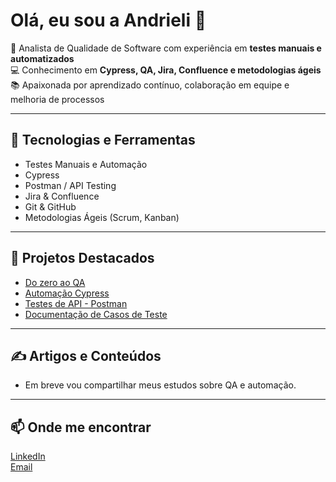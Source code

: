 # Olá, eu sou a Andrieli 👋

🎯 Analista de Qualidade de Software com experiência em **testes manuais e automatizados**  
💻 Conhecimento em **Cypress, QA, Jira, Confluence e metodologias ágeis**  
📚 Apaixonada por aprendizado contínuo, colaboração em equipe e melhoria de processos  

---

## 🚀 Tecnologias e Ferramentas
- Testes Manuais e Automação  
- Cypress  
- Postman / API Testing  
- Jira & Confluence  
- Git & GitHub  
- Metodologias Ágeis (Scrum, Kanban)  

---

## 📌 Projetos Destacados
- [Do zero ao QA](https://github.com/Andrieli394/RoteiroQA)
- [Automação Cypress](https://github.com/Andrieli394/Cypress)  
- [Testes de API - Postman](https://github.com/Andrieli394/API)  
- [Documentação de Casos de Teste](https://github.com/Andrieli394/Casos-de-testes)  

---

## ✍️ Artigos e Conteúdos
- Em breve vou compartilhar meus estudos sobre QA e automação.  

---

## 📫 Onde me encontrar
[LinkedIn](https://www.linkedin.com/in/andrieli-bert%C3%A9-6b9934179/)  
[Email](mailto:andrieli234berte@gmail.com)
